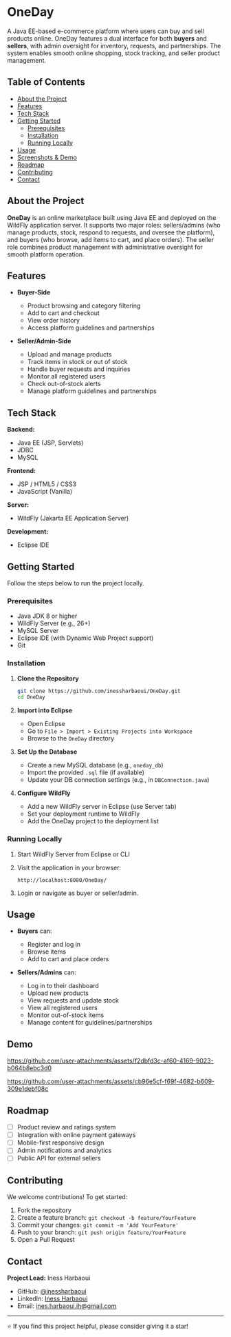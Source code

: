# OneDay

A Java EE-based e-commerce platform where users can buy and sell products online. OneDay features a dual interface for both **buyers** and **sellers**, with admin oversight for inventory, requests, and partnerships. The system enables smooth online shopping, stock tracking, and seller product management.

## Table of Contents

* [About the Project](#about-the-project)
* [Features](#features)
* [Tech Stack](#tech-stack)
* [Getting Started](#getting-started)
  * [Prerequisites](#prerequisites)
  * [Installation](#installation)
  * [Running Locally](#running-locally)
* [Usage](#usage)
* [Screenshots & Demo](#screenshots--demo)
* [Roadmap](#roadmap)
* [Contributing](#contributing)
* [Contact](#contact)

## About the Project

**OneDay** is an online marketplace built using Java EE and deployed on the WildFly application server. It supports two major roles: sellers/admins (who manage products, stock, respond to requests, and oversee the platform), and buyers (who browse, add items to cart, and place orders). The seller role combines product management with administrative oversight for smooth platform operation.

## Features

* **Buyer-Side**
  - Product browsing and category filtering
  - Add to cart and checkout
  - View order history
  - Access platform guidelines and partnerships

* **Seller/Admin-Side**
  - Upload and manage products
  - Track items in stock or out of stock
  - Handle buyer requests and inquiries
  - Monitor all registered users
  - Check out-of-stock alerts
  - Manage platform guidelines and partnerships

## Tech Stack

**Backend:**
* Java EE (JSP, Servlets)
* JDBC
* MySQL

**Frontend:**
* JSP / HTML5 / CSS3
* JavaScript (Vanilla)

**Server:**
* WildFly (Jakarta EE Application Server)

**Development:**
* Eclipse IDE

## Getting Started

Follow the steps below to run the project locally.

### Prerequisites

* Java JDK 8 or higher
* WildFly Server (e.g., 26+)
* MySQL Server
* Eclipse IDE (with Dynamic Web Project support)
* Git

### Installation

1. **Clone the Repository**

   ```bash
   git clone https://github.com/inessharbaoui/OneDay.git
   cd OneDay
   ```

2. **Import into Eclipse**

   * Open Eclipse
   * Go to `File > Import > Existing Projects into Workspace`
   * Browse to the `OneDay` directory

3. **Set Up the Database**

   * Create a new MySQL database (e.g., `oneday_db`)
   * Import the provided `.sql` file (if available)
   * Update your DB connection settings (e.g., in `DBConnection.java`)

4. **Configure WildFly**

   * Add a new WildFly server in Eclipse (use Server tab)
   * Set your deployment runtime to WildFly
   * Add the OneDay project to the deployment list

### Running Locally

1. Start WildFly Server from Eclipse or CLI

2. Visit the application in your browser:

   ```
   http://localhost:8080/OneDay/
   ```

3. Login or navigate as buyer or seller/admin.

## Usage

* **Buyers** can:

  * Register and log in
  * Browse items
  * Add to cart and place orders

* **Sellers/Admins** can:

  * Log in to their dashboard
  * Upload new products
  * View requests and update stock
  * View all registered users
  * Monitor out-of-stock items
  * Manage content for guidelines/partnerships

## Demo


https://github.com/user-attachments/assets/f2dbfd3c-af60-4169-9023-b064b8ebc3d0

https://github.com/user-attachments/assets/cb96e5cf-f69f-4682-b609-309e1debf08c




## Roadmap

* [ ] Product review and ratings system
* [ ] Integration with online payment gateways
* [ ] Mobile-first responsive design
* [ ] Admin notifications and analytics
* [ ] Public API for external sellers

## Contributing

We welcome contributions! To get started:

1. Fork the repository
2. Create a feature branch: `git checkout -b feature/YourFeature`
3. Commit your changes: `git commit -m 'Add YourFeature'`
4. Push to your branch: `git push origin feature/YourFeature`
5. Open a Pull Request

## Contact

**Project Lead:** Iness Harbaoui

* GitHub: [@inessharbaoui](https://github.com/inessharbaoui)
* LinkedIn: [Iness Harbaoui](https://linkedin.com/in/iness-harbaoui-969298279)
* Email: [ines.harbaoui.ih@gmail.com](mailto:ines.harbaoui.ih@gmail.com)

---

⭐ If you find this project helpful, please consider giving it a star!
